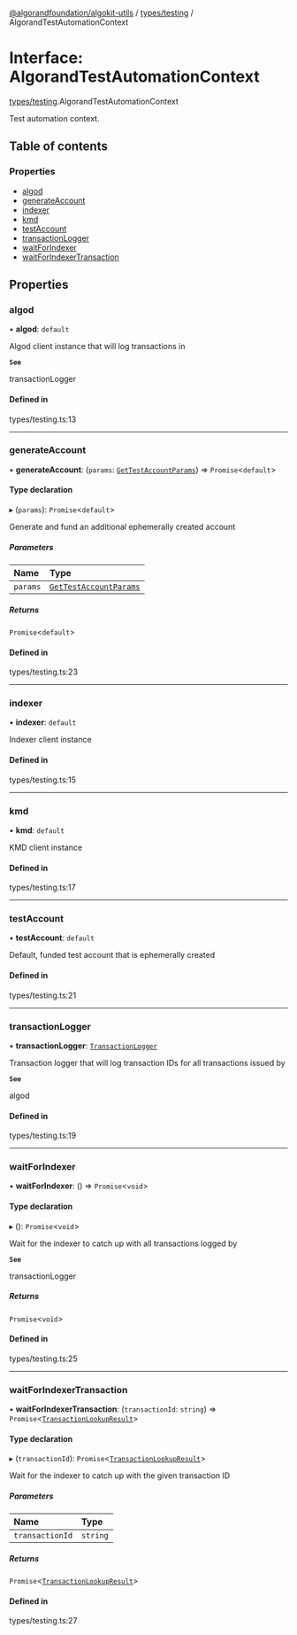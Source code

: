 [@algorandfoundation/algokit-utils](../README.md) / [types/testing](../modules/types_testing.md) / AlgorandTestAutomationContext

# Interface: AlgorandTestAutomationContext

[types/testing](../modules/types_testing.md).AlgorandTestAutomationContext

Test automation context.

## Table of contents

### Properties

- [algod](types_testing.AlgorandTestAutomationContext.md#algod)
- [generateAccount](types_testing.AlgorandTestAutomationContext.md#generateaccount)
- [indexer](types_testing.AlgorandTestAutomationContext.md#indexer)
- [kmd](types_testing.AlgorandTestAutomationContext.md#kmd)
- [testAccount](types_testing.AlgorandTestAutomationContext.md#testaccount)
- [transactionLogger](types_testing.AlgorandTestAutomationContext.md#transactionlogger)
- [waitForIndexer](types_testing.AlgorandTestAutomationContext.md#waitforindexer)
- [waitForIndexerTransaction](types_testing.AlgorandTestAutomationContext.md#waitforindexertransaction)

## Properties

### algod

• **algod**: `default`

Algod client instance that will log transactions in

**`See`**

transactionLogger

#### Defined in

types/testing.ts:13

___

### generateAccount

• **generateAccount**: (`params`: [`GetTestAccountParams`](types_testing.GetTestAccountParams.md)) => `Promise`<`default`\>

#### Type declaration

▸ (`params`): `Promise`<`default`\>

Generate and fund an additional ephemerally created account

##### Parameters

| Name | Type |
| :------ | :------ |
| `params` | [`GetTestAccountParams`](types_testing.GetTestAccountParams.md) |

##### Returns

`Promise`<`default`\>

#### Defined in

types/testing.ts:23

___

### indexer

• **indexer**: `default`

Indexer client instance

#### Defined in

types/testing.ts:15

___

### kmd

• **kmd**: `default`

KMD client instance

#### Defined in

types/testing.ts:17

___

### testAccount

• **testAccount**: `default`

Default, funded test account that is ephemerally created

#### Defined in

types/testing.ts:21

___

### transactionLogger

• **transactionLogger**: [`TransactionLogger`](../classes/testing.TransactionLogger.md)

Transaction logger that will log transaction IDs for all transactions issued by

**`See`**

algod

#### Defined in

types/testing.ts:19

___

### waitForIndexer

• **waitForIndexer**: () => `Promise`<`void`\>

#### Type declaration

▸ (): `Promise`<`void`\>

Wait for the indexer to catch up with all transactions logged by

**`See`**

transactionLogger

##### Returns

`Promise`<`void`\>

#### Defined in

types/testing.ts:25

___

### waitForIndexerTransaction

• **waitForIndexerTransaction**: (`transactionId`: `string`) => `Promise`<[`TransactionLookupResult`](types_indexer.TransactionLookupResult.md)\>

#### Type declaration

▸ (`transactionId`): `Promise`<[`TransactionLookupResult`](types_indexer.TransactionLookupResult.md)\>

Wait for the indexer to catch up with the given transaction ID

##### Parameters

| Name | Type |
| :------ | :------ |
| `transactionId` | `string` |

##### Returns

`Promise`<[`TransactionLookupResult`](types_indexer.TransactionLookupResult.md)\>

#### Defined in

types/testing.ts:27
